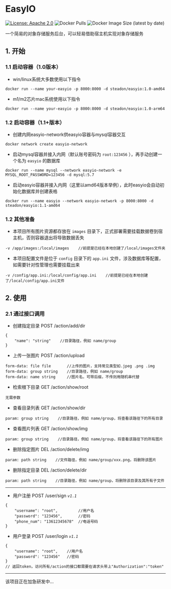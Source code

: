 # EasyIO

[![License: Apache 2.0](https://img.shields.io/badge/License-Apache%202.0-blue.svg)](https://opensource.org/licenses/Apache-2.0)
![Docker Pulls](https://img.shields.io/docker/pulls/steadon/easyio?color=green)
![Docker Image Size (latest by date)](https://img.shields.io/docker/image-size/steadon/easyio)

一个简易的对象存储服务后台，可以轻易借助宿主机实现对象存储服务

## 1. 开始

### 1.1 启动容器（1.0版本）

- win/linux系统大多数使用以下指令

```
docker run --name your-easyio -p 8000:8000 -d steadon/easyio:1.0-amd64
```

- m1/m2芯片mac系统使用以下指令

```
docker run --name your-easyio -p 8000:8000 -d steadon/easyio:1.0-arm64
```

### 1.2 启动容器（1.1+版本）

- 创建内网easyio-network供easyio容器与mysql容器交互

```
docker network create easyio-network
```

- 启动mysql容器并接入内网（默认账号密码为 `root:123456` ），再手动创建一个名为 `easyio` 的数据库

```
docker run --name mysql --network easyio-network -e MYSQL_ROOT_PASSWORD=123456 -d mysql:5.7
```

- 启动easyio容器并接入内网（这里以amd64版本举例），此时easyio会自动初始化数据库并创建表格

```
docker run --name easyio --network easyio-network -p 8000:8000 -d steadon/easyio:1.1-amd64
```

### 1.2 其他准备

- 本项目所有图片资源都存放在 `images` 目录下，正式部署需要挂载数据卷到宿主机，否则容器退出将导致数据丢失

```
-v /app/images:/local/images    //前提是已经在本地创建了/local/images文件夹
```

- 本项目配置文件是位于 `config` 目录下的 `app.ini` 文件，涉及数据库等配置，如需要针对性管理也需要挂载出来

```
-v /config/app.ini:/local/config/app.ini    //前提是已经在本地创建了/local/config/app.ini文件
```

## 2. 使用

### 2.1 通过接口调用

- 创建指定目录 POST /action/add/dir

```
{
    "name": "string"    //目录路径，例如 name/group
}
```

- 上传一张图片 POST /action/upload

```
form-data: file file       //上传的图片，支持常见类型如.jpeg .png .img
form-data: group string    //目录路径，例如 name/group
form-data: name string     //图片名，可带后缀，不传则用随机串代替
```

- 检索根下目录 GET /action/show/root

```
无需参数
```

- 查看目录列表 GET /action/show/dir

```
param: group string    //目录路径，例如 name/group，将查看该路径下的所有目录
```

- 查看图片列表 GET /action/show/img

```
param: group string    //目录路径，例如 name/group，将查看该路径下的所有图片
```

- 删除指定图片 DEL /action/delete/img

```
param: path string    //文件路径，例如 name/group/xxx.png，将删除该图片
```

- 删除指定目录 DEL /action/delete/dir

```
param: path string    //目录路径，例如 name/group，将删除该目录及其所有子文件
```

---

- 用户注册 POST /user/sign _`v1.1`_

```
{
    "username": "root",         //用户名
    "password": "123456",       //密码
    "phone_num": "13612345678"  //电话号码
}
```

- 用户登录 POST /user/login _`v1.1`_

```
{
    "username": "root",    //用户名
    "password": "123456"   //密码
}
// 返回token，访问所有/action的接口都需要在请求头带上"Authorization":"token"
```

---

该项目正在加急研发中...
